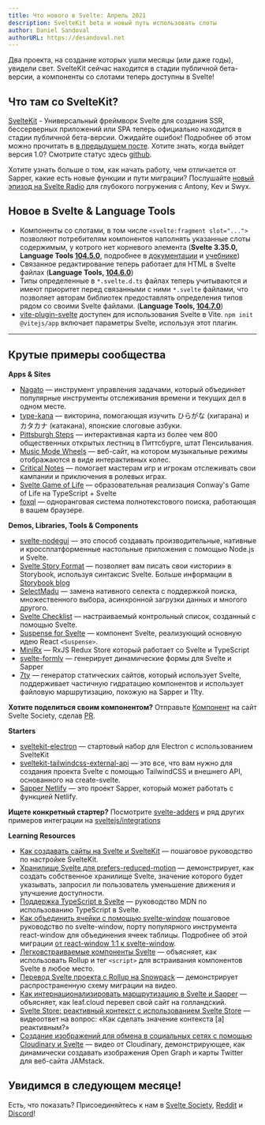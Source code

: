 ```yaml
---
title: Что нового в Svelte: Апрель 2021
description: SvelteKit beta и новый путь использовать слоты
author: Daniel Sandoval
authorURL: https://desandoval.net
---
```


Два проекта, на создание которых ушли месяцы (или даже годы), увидели свет. SvelteKit сейчас находится в стадии публичной бета-версии, а компоненты со слотами теперь доступны в Svelte!

## Что там со SvelteKit?
[SvelteKit](https://kit.svelte.dev/) - Универсальный фреймворк Svelte для создания SSR, бессерверных приложений или SPA теперь официально находится в стадии публичной бета-версии. Ожидайте ошибок! Подробнее об этом можно прочитать в [в предыдущем посте](https://ru.svelte.dev/blog/sveltekit-beta). Хотите знать, когда выйдет версия 1.0? Смотрите статус здесь [github](https://github.com/sveltejs/kit/milestone/2).

Хотите узнать больше о том, как начать работу, чем отличается от Sapper, какие есть новые функции и пути миграции? Послушайте [новый эпизод на Svelte Radio](https://www.svelteradio.com/episodes/svelte-kit-public-beta) для глубокого погружения с Antony, Kev и Swyx.

## Новое в Svelte & Language Tools
- Компоненты со слотами, в том числе `<svelte:fragment slot="...">` позволяют потребителям компонентов наполнять указанные слоты содержимым, у котрого нет корневого элемента (**Svelte 3.35.0, Language Tools [104.5.0](https://github.com/sveltejs/language-tools/releases/tag/extensions-104.5.0)**, подробнее в [документации](https://ru.svelte.dev/docs#svelte_fragment) и [учебнике](https://ru.svelte.dev/tutorial/svelte-fragment))
- Связанное редактирование теперь работает для HTML в Svelte файлах (**Language Tools, [104.6.0](https://github.com/sveltejs/language-tools/releases/tag/extensions-104.6.0)**)
- Типы определенные в `*.svelte.d.ts` файлах теперь учитываются и имеют приоритет перед связанными с ними `*.svelte` файлами, что позволяет авторам библиотек предоставлять определения типов рядом со своими Svelte файлами. (**Language Tools, [104.7.0](https://github.com/sveltejs/language-tools/releases/tag/extensions-104.7.0)**)
- [vite-plugin-svelte](https://github.com/sveltejs/vite-plugin-svelte) доступен для использования Svelte в Vite. `npm init @vitejs/app` включает параметры Svelte, используя этот плагин.

---

## Крутые примеры сообщества

**Apps & Sites**

- [Nagato](https://nagato.app/) — инструмент управления задачами, который объединяет популярные инструменты отслеживания времени и текущих дел в одном месте.
- [type-kana](https://type-kana.cass.moe/setup) — викторина, помогающая изучить ひらがな (хигарана) и カタカナ (катакана), японские слоговые азбуки.
- [Pittsburgh Steps](https://pittsburgh-steps.samlearner.com/) — интерактивная карта из более чем 800 общественных открытых лестниц в Питтсбурге, штат Пенсильвания.
- [Music Mode Wheels](https://tobx.github.io/music-mode-wheels/) — веб-сайт, на котором музыкальные режимы отображаются в виде интерактивных колес.
- [Critical Notes](https://www.critical-notes.com/) — помогает мастерам игр и игрокам отслеживать свои кампании и приключения в ролевых играх.
- [Svelte Game of Life](https://github.com/alanrsoares/svelte-game-of-life) — образовательная реализация Conway's Game of Life на TypeScript + Svelte
- [foxql](https://github.com/foxql) — одноранговая система полнотекстового поиска, работающая в вашем браузере.


**Demos, Libraries, Tools & Components**

- [svelte-nodegui](https://github.com/nodegui/svelte-nodegui) — это способ создавать производительные, нативные и кроссплатформенные настольные приложения с помощью Node.js и Svelte.
- [Svelte Story Format](https://www.npmjs.com/package/@storybook/addon-svelte-csf) — позволяет вам писать свои «истории» в Storybook, используя синтаксис Svelte. Больше информации в [Storybook blog](https://storybook.js.org/blog/storybook-for-svelte/)
- [SelectMadu](https://github.com/pavish/select-madu) — замена нативного селекта с поддержкой поиска, множественного выбора, асинхронной загрузки данных и многого другого.
- [Svelte Checklist](https://www.npmjs.com/package/svelte-checklist) — настраиваемый контрольный список, созданный с помощью Svelte.
- [Suspense for Svelte](https://www.npmjs.com/package/@jamcart/suspense) — компонент Svelte, реализующий основную идею React `<Suspense>`.
- [MiniRx](https://spierala.github.io/mini-rx-store/) — RxJS Redux Store который работает со Svelte и TypeScript
- [svelte-formly](https://github.com/arabdevelop/svelte-formly) — генерирует динамические формы для Svelte и Sapper
- [7ty](https://www.npmjs.com/package/@jamcart/7ty) — генератор статических сайтов, который использует Svelte, поддерживает частичную гидратацию компонентов и использует файловую маршрутизацию, похожую на Sapper и 11ty.

**Хотите поделиться своим компонентом?** Отправьте [Компонент](https://sveltesociety.dev/components) на сайт Svelte Society, сделав [PR](https://github.com/svelte-society/sveltesociety.dev/blob/master/src/pages/components/components.json).


**Starters**

- [sveltekit-electron](https://github.com/FractalHQ/sveltekit-electron) — стартовый набор для Electron с использованием SvelteKit
- [sveltekit-tailwindcss-external-api](https://github.com/acidlake/sveltekit-tailwindcss-external-api) — это все, что вам нужно для создания проекта Svelte с помощью TailwindCSS и внешнего API, основанного на create-svelte.
- [Sapper Netlify](https://www.npmjs.com/package/sapper-netlify) — это проект Sapper, который может работать с функцией Netlify.


**Ищете конкретный стартер?** Посмотрите [svelte-adders](https://github.com/svelte-add/svelte-adders) и ряд других примеров интеграции на [sveltejs/integrations](https://github.com/sveltejs/integrations)

**Learning Resources**
- [Как создавать сайты на Svelte и SvelteKit](https://prismic.io/blog/svelte-sveltekit-tutorial) — пошаговое руководство по настройке SvelteKit.
- [Хранилище Svelte для prefers-reduced-motion](https://geoffrich.net/posts/svelte-prefers-reduced-motion-store/) — демонстрирует, как создать собственное хранилище Svelte, значение которого будет указывать, запросил ли пользователь уменьшение движения и улучшение доступности.
- [Поддержка TypeScript в Svelte](https://developer.mozilla.org/en-US/docs/Learn/Tools_and_testing/Client-side_JavaScript_frameworks/Svelte_TypeScript) — руководство MDN по использованию TypeScript в Svelte.
- [Как объединить ячейки с помощью svelte-window](https://gradientdescent.de/merging-cells/) пошаговое руководство по svelte-window, порту популярного инструмента react-window для объединения ячеек таблицы. Подробнее об этой миграции [от react-window 1:1 к svelte-window](https://gradientdescent.de/porting-react-window/).
- [Легковстраиваемые компоненты Svelte](https://codeandlife.com/2021/03/06/easy-to-embed-svelte-components/) — объясняет, как использовать Rollup и тег `<script>` для встраивания компонентов Svelte в любое место.
- [Перевод Svelte проекта с Rollup на Snowpack](https://www.youtube.com/watch?v=-sHcqj4YLeQ) — демонстрирует распространенную схему миграции на видео.
- [Как интернационализировать маршрутизацию в Svelte и Sapper](https://www.leaf.cloud/blog/how-to-internationalize-routing-in-svelte-sapper?utm_medium=story&utm_source=reddit.com&utm_campaign=awareness&utm_content=sapper_routing) — объясняет, как leaf.cloud перевел свой сайт на голландский.
- [Svelte Store: реактивный контекст с использованием Svelte Store](https://www.youtube.com/watch?v=-rTnWlbdjoY) — видеоответ на вопрос: «Как сделать значение контекста [a] реактивным?»
- [Создание изображений для обмена в социальных сетях с помощью Cloudinary и Svelte](https://www.youtube.com/watch?v=-Si5o-R7KHY) — видео от Cloudinary, демонстрирующее, как динамически создавать изображения Open Graph и карты Twitter для веб-сайта JAMstack.


## Увидимся в следующем месяце!

Есть, что показать? Присоединяйтесь к нам в [Svelte Society](https://sveltesociety.dev/), [Reddit](https://www.reddit.com/r/sveltejs/) и [Discord](https://discord.com/invite/yy75DKs)!
